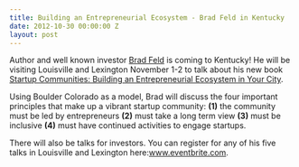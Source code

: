 ```yaml
---
title: Building an Entrepreneurial Ecosystem - Brad Feld in Kentucky
date: 2012-10-30 00:00:00 Z
layout: post
---
```

 
<p>Author and well known investor <a href="http://www.feld.com/wp/" target="_blank">Brad Feld</a> is coming to Kentucky! He will be visiting Louisville and Lexington November 1-2 to talk about his new book <a href="http://www.amazon.com/Startup-Communities-Building-Entrepreneurial-Ecosystem/dp/1118441540" target="_blank">Startup Communities: Building an Entrepreneurial Ecosystem in Your City</a>.</p>
<p>Using Boulder Colorado as a model, Brad will discuss the four important principles that make up a vibrant startup community: <strong>(1)</strong> the community must be led by entrepreneurs <strong>(2)</strong> must take a long term view <strong>(3)</strong> must be inclusive <strong>(4)</strong> must have continued activities to engage startups.</p>
<p>There will also be talks for investors. You can register for any of his five talks in Louisville and Lexington here:<a href="http://www.eventbrite.com/org/202032396?s=10793323" target="_blank">www.eventbrite.com</a>.</p>
